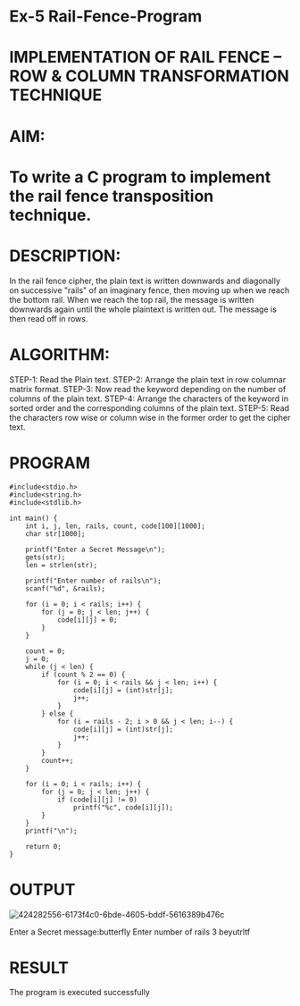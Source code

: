 # Ex-5 Rail-Fence-Program

# IMPLEMENTATION OF RAIL FENCE – ROW & COLUMN TRANSFORMATION TECHNIQUE

# AIM:

# To write a C program to implement the rail fence transposition technique.

# DESCRIPTION:

In the rail fence cipher, the plain text is written downwards and diagonally on successive "rails" of an imaginary fence, then moving up when we reach the bottom rail. When we reach the top rail, the message is written downwards again until the whole plaintext is written out. The message is then read off in rows.

# ALGORITHM:

STEP-1: Read the Plain text.
STEP-2: Arrange the plain text in row columnar matrix format.
STEP-3: Now read the keyword depending on the number of columns of the plain text.
STEP-4: Arrange the characters of the keyword in sorted order and the corresponding columns of the plain text.
STEP-5: Read the characters row wise or column wise in the former order to get the cipher text.

# PROGRAM
```
#include<stdio.h>
#include<string.h>
#include<stdlib.h>

int main() {
    int i, j, len, rails, count, code[100][1000];
    char str[1000];
    
    printf("Enter a Secret Message\n");
    gets(str);
    len = strlen(str);
    
    printf("Enter number of rails\n");
    scanf("%d", &rails);
    
    for (i = 0; i < rails; i++) {
        for (j = 0; j < len; j++) {
            code[i][j] = 0;
        }
    }
    
    count = 0;
    j = 0;
    while (j < len) {
        if (count % 2 == 0) {
            for (i = 0; i < rails && j < len; i++) {
                code[i][j] = (int)str[j];
                j++;
            }
        } else {
            for (i = rails - 2; i > 0 && j < len; i--) {
                code[i][j] = (int)str[j];
                j++;
            }
        }
        count++;
    }
    
    for (i = 0; i < rails; i++) {
        for (j = 0; j < len; j++) {
            if (code[i][j] != 0)
                printf("%c", code[i][j]);
        }
    }
    printf("\n");
    
    return 0;
}
```

# OUTPUT
![424282556-6173f4c0-6bde-4605-bddf-5616389b476c](https://github.com/user-attachments/assets/aaa315f6-2b09-4afb-9b62-308fd327bab1)

Enter a Secret message:butterfly Enter number of rails 3 beyutrltf
# RESULT
The program is executed successfully

